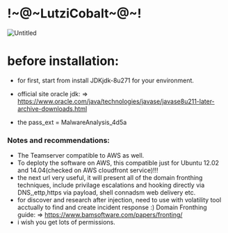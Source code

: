 # !~@~LutziCobalt~@~!

![Untitled](https://user-images.githubusercontent.com/45577616/137908075-804e8916-f796-4c84-be2a-b7ca8acdb86c.png)

# before installation:

 * for first, start from install JDKjdk-8u271 for your environment.

 * official site oracle jdk: => https://www.oracle.com/java/technologies/javase/javase8u211-later-archive-downloads.html

 * the pass_ext = MalwareAnalysis_4d5a

### Notes and recommendations:
* The Teamserver compatible to AWS as well.
* To deploty the software on AWS, this compatible just for Ubuntu 12.02 and 14.04(checked on AWS cloudfront service)!!!
* the next url very useful, it will present all of the domain fronthing techniques, include privilage escalations and hooking directly via DNS,,ettp,https via payload, shell connadsm web delivery etc. 
* for discover and research after injection, need to use with volatility tool acctually to find and create incident response :)
Domain Fronthing guide: => https://www.bamsoftware.com/papers/fronting/
* i wish you get lots of permissions.
